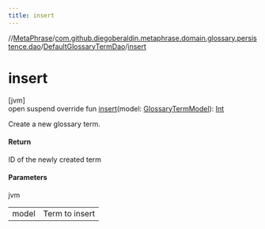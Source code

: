 ```yaml
---
title: insert
---
```

//[MetaPhrase](../../../index.html)/[com.github.diegoberaldin.metaphrase.domain.glossary.persistence.dao](../index.html)/[DefaultGlossaryTermDao](index.html)/[insert](insert.html)



# insert



[jvm]\
open suspend override fun [insert](insert.html)(model: [GlossaryTermModel](../../com.github.diegoberaldin.metaphrase.domain.glossary.data/-glossary-term-model/index.html)): [Int](https://kotlinlang.org/api/latest/jvm/stdlib/kotlin/-int/index.html)



Create a new glossary term.



#### Return



ID of the newly created term



#### Parameters


jvm

| | |
|---|---|
| model | Term to insert |




